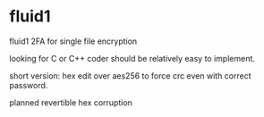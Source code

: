 # fluid1
fluid1 2FA for single file encryption


looking for C or C++ coder should be relatively easy to implement.

short version: hex edit over aes256 to force crc even with correct password.

planned revertible hex corruption
